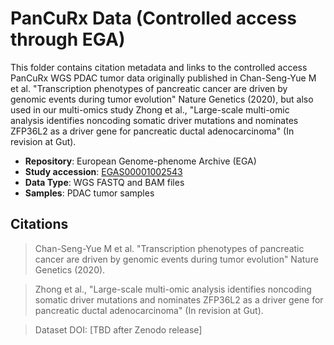 # PanCuRx Data (Controlled access through EGA)

This folder contains citation metadata and links to the controlled access PanCuRx WGS PDAC tumor data originally published in Chan-Seng-Yue M et al. "Transcription phenotypes of pancreatic cancer are driven by genomic events during tumor evolution" Nature Genetics (2020), but also used in our multi-omics study Zhong et al., "Large-scale multi-omic analysis identifies noncoding somatic driver mutations and nominates ZFP36L2 as a driver gene for pancreatic ductal adenocarcinoma" (In revision at Gut).

- **Repository**: European Genome-phenome Archive (EGA)
- **Study accession**: [EGAS00001002543](https://ega-archive.org/studies/EGAS00001002543)
- **Data Type**: WGS FASTQ and BAM files
- **Samples**: PDAC tumor samples

## Citations

> Chan-Seng-Yue M et al. "Transcription phenotypes of pancreatic cancer are driven by genomic events during tumor evolution" Nature Genetics (2020).

> Zhong et al., "Large-scale multi-omic analysis identifies noncoding somatic driver mutations and nominates ZFP36L2 as a driver gene for pancreatic ductal adenocarcinoma" (In revision at Gut).

> Dataset DOI: [TBD after Zenodo release]
> 
